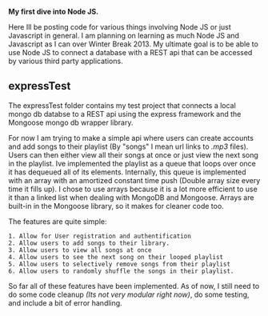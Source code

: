 **My first dive into Node JS.**

Here Ill be posting code for various things involving Node JS or just Javascript in general. I am planning on learning as much Node JS and Javascript as I can over Winter Break 2013. My ultimate goal is to be able to use Node JS to connect a database with a REST api that can be accessed by various third party applications.


expressTest
--------------------------------------------------

The expressTest folder contains my test project that connects a local mongo db databse to a REST api using the express framework and the Mongoose mongo db wrapper library.

For now I am trying to make a simple api where users can create accounts and add songs to their playlist (By "songs" I mean url links to *.mp3* files).
Users can then either view all their songs at once or just view the next song in the playlist.
Ive implemented the playlist as a queue that loops over once it has dequeued all of its elements.
Internally, this queue is implemented with an array with an amortized constant time push (Double array size every time it fills up).
I chose to use arrays because it is a lot more efficient to use it than a linked list when dealing with MongoDB and Mongoose.
Arrays are built-in in the Mongoose library, so it makes for cleaner code too.

The features are quite simple:

	1. Allow for User registration and authentification
	2. Allow users to add songs to their library.
	3. Allow users to view all songs at once
	4. Allow users to see the next song on their looped playlist
	5. Allow users to selectively remove songs from their playlist
	6. Allow users to randomly shuffle the songs in their playlist.

So far all of these features have been implemented. As of now, I still need to do some code cleanup *(Its not very modular right now)*, do some testing, and include a bit of error handling.
